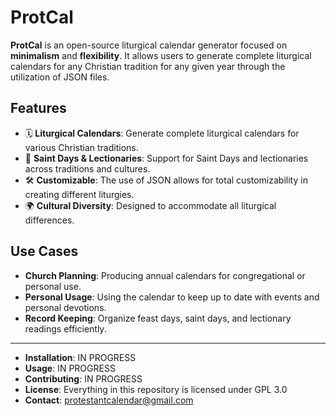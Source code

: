 # ProtCal

**ProtCal** is an open-source liturgical calendar generator focused on **minimalism** and **flexibility**. It allows users to generate complete liturgical calendars for any Christian tradition for any given year through the utilization of JSON files.

## Features
- 🗓️ **Liturgical Calendars**: Generate complete liturgical calendars for various Christian traditions.
- 🙏 **Saint Days & Lectionaries**: Support for Saint Days and lectionaries across traditions and cultures.
- 🛠️ **Customizable**: The use of JSON allows for total customizability in creating different liturgies.
- 🌍 **Cultural Diversity**: Designed to accommodate all liturgical differences.

## Use Cases
- **Church Planning**: Producing annual calendars for congregational or personal use.
- **Personal Usage**: Using the calendar to keep up to date with events and personal devotions.
- **Record Keeping**: Organize feast days, saint days, and lectionary readings efficiently.

---


- **Installation**: IN PROGRESS
- **Usage**: IN PROGRESS
- **Contributing**: IN PROGRESS
- **License**: Everything in this repository is licensed under GPL 3.0
- **Contact**: protestantcalendar@gmail.com